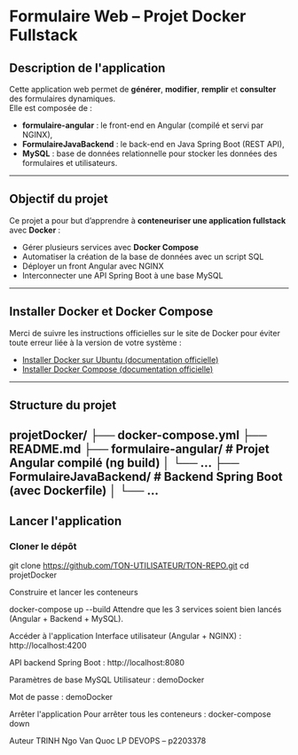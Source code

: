 # Formulaire Web – Projet Docker Fullstack

##  Description de l'application

Cette application web permet de **générer**, **modifier**, **remplir** et **consulter** des formulaires dynamiques.  
Elle est composée de :
-  **formulaire-angular** : le front-end en Angular (compilé et servi par NGINX),
-  **FormulaireJavaBackend** : le back-end en Java Spring Boot (REST API),
-  **MySQL** : base de données relationnelle pour stocker les données des formulaires et utilisateurs.

---

## Objectif du projet

Ce projet a pour but d’apprendre à **conteneuriser une application fullstack** avec **Docker** :
- Gérer plusieurs services avec **Docker Compose**
- Automatiser la création de la base de données avec un script SQL
- Déployer un front Angular avec NGINX
- Interconnecter une API Spring Boot à une base MySQL

---

## Installer Docker et Docker Compose

Merci de suivre les instructions officielles sur le site de Docker pour éviter toute erreur liée à la version de votre système :

- [Installer Docker sur Ubuntu (documentation officielle)](https://docs.docker.com/engine/install/ubuntu/)
- [Installer Docker Compose (documentation officielle)](https://docs.docker.com/compose/install/)

---

## Structure du projet

projetDocker/
├── docker-compose.yml
├── README.md
├── formulaire-angular/         # Projet Angular compilé (ng build)
│   └── ...
├── FormulaireJavaBackend/      # Backend Spring Boot (avec Dockerfile)
│   └── ...
---

## Lancer l'application

### Cloner le dépôt

git clone https://github.com/TON-UTILISATEUR/TON-REPO.git
cd projetDocker

Construire et lancer les conteneurs

docker-compose up --build
Attendre que les 3 services soient bien lancés (Angular + Backend + MySQL).

 Accéder à l'application
Interface utilisateur (Angular + NGINX) : http://localhost:4200

API backend Spring Boot : http://localhost:8080

Paramètres de base MySQL
Utilisateur : demoDocker

Mot de passe : demoDocker

Arrêter l'application
Pour arrêter tous les conteneurs :
docker-compose down

Auteur
TRINH Ngo Van Quoc
LP DEVOPS – p2203378
